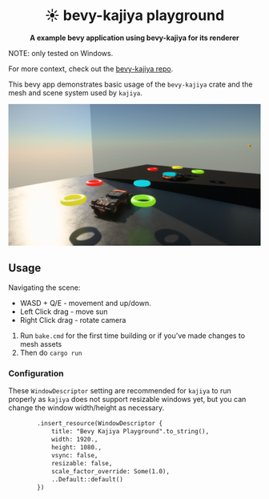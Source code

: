 <div align="center">

# ☀️ bevy-kajiya playground

**A example bevy application using bevy-kajiya for its renderer**
</div>

NOTE: only tested on Windows.

For more context, check out the [bevy-kajiya repo](https://github.com/Seabass247/bevy-kajiya). 

This bevy app demonstrates basic usage of the `bevy-kajiya` crate and the mesh and scene system used by `kajiya`.

![alt text](https://github.com/Seabass247/bevy-kajiya-playground/blob/main/screenshot.png)

## Usage

Navigating the scene:
- WASD + Q/E - movement and up/down.
- Left Click drag - move sun
- Right Click drag - rotate camera

1. Run `bake.cmd` for  the first time building or if you've made changes to mesh assets
2. Then do `cargo run`

### Configuration

These `WindowDescriptor` setting are recommended for `kajiya` to run properly as `kajiya` does not support resizable windows yet,
but you can change the window width/height as necessary.
```
        .insert_resource(WindowDescriptor {
            title: "Bevy Kajiya Playground".to_string(),
            width: 1920.,
            height: 1080.,
            vsync: false,
            resizable: false,
            scale_factor_override: Some(1.0),
            ..Default::default()
        })
```
